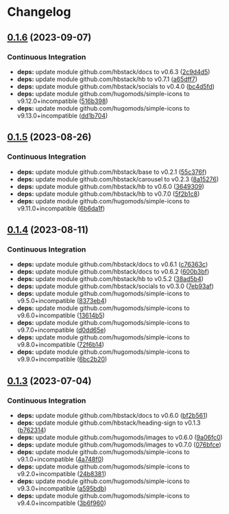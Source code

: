 # Changelog

## [0.1.6](https://github.com/hbstack/docs/compare/modules/heading-sign/v0.1.5...modules/heading-sign/v0.1.6) (2023-09-07)


### Continuous Integration

* **deps:** update module github.com/hbstack/docs to v0.6.3 ([2c9d4d5](https://github.com/hbstack/docs/commit/2c9d4d5130a966793eb0eb641395b3da8269df9d))
* **deps:** update module github.com/hbstack/hb to v0.7.1 ([a65dff7](https://github.com/hbstack/docs/commit/a65dff7ff57f3aeee74ee68a1c240efad91f2057))
* **deps:** update module github.com/hbstack/socials to v0.4.0 ([bc4d5fd](https://github.com/hbstack/docs/commit/bc4d5fd0d1bfadda68b7d7ac156dde50f1e47b33))
* **deps:** update module github.com/hugomods/simple-icons to v9.12.0+incompatible ([516b398](https://github.com/hbstack/docs/commit/516b398f425d41627cc3b5bc9d627d66e25cb1a3))
* **deps:** update module github.com/hugomods/simple-icons to v9.13.0+incompatible ([dd1b704](https://github.com/hbstack/docs/commit/dd1b704b953689901a506829e1af8c888905d6c2))

## [0.1.5](https://github.com/hbstack/docs/compare/modules/heading-sign/v0.1.4...modules/heading-sign/v0.1.5) (2023-08-26)


### Continuous Integration

* **deps:** update module github.com/hbstack/base to v0.2.1 ([55c376f](https://github.com/hbstack/docs/commit/55c376f40eca361da634d1fb184ec83cb83fcab8))
* **deps:** update module github.com/hbstack/carousel to v0.2.3 ([8a15276](https://github.com/hbstack/docs/commit/8a15276f2b4e15a22c4b08c31d543904fb1fd3b7))
* **deps:** update module github.com/hbstack/hb to v0.6.0 ([3649309](https://github.com/hbstack/docs/commit/3649309db8a5aafc239ad24444bcc816798ea07c))
* **deps:** update module github.com/hbstack/hb to v0.7.0 ([5f2b1c8](https://github.com/hbstack/docs/commit/5f2b1c8c6df552cb530c1b328ccf58e169465fdb))
* **deps:** update module github.com/hugomods/simple-icons to v9.11.0+incompatible ([6b6da1f](https://github.com/hbstack/docs/commit/6b6da1f97b5589620690115097c91836d4914d61))

## [0.1.4](https://github.com/hbstack/docs/compare/modules/heading-sign/v0.1.3...modules/heading-sign/v0.1.4) (2023-08-11)


### Continuous Integration

* **deps:** update module github.com/hbstack/docs to v0.6.1 ([c76363c](https://github.com/hbstack/docs/commit/c76363c502d4bccc00e1ed3d8300644912b50b4f))
* **deps:** update module github.com/hbstack/docs to v0.6.2 ([600b3bf](https://github.com/hbstack/docs/commit/600b3bfc26e43f53a9b7f57302cdda1f0add1d39))
* **deps:** update module github.com/hbstack/hb to v0.5.2 ([38ad5b4](https://github.com/hbstack/docs/commit/38ad5b4bfba6d3e5534a9970b71e1e9f5819e443))
* **deps:** update module github.com/hbstack/socials to v0.3.0 ([7eb93af](https://github.com/hbstack/docs/commit/7eb93afe9e56ec93d7dd335a195dd5fe9e9b465b))
* **deps:** update module github.com/hugomods/simple-icons to v9.5.0+incompatible ([8373eb4](https://github.com/hbstack/docs/commit/8373eb493a433b6ffa87c5779507a13a3817bbc8))
* **deps:** update module github.com/hugomods/simple-icons to v9.6.0+incompatible ([13614b5](https://github.com/hbstack/docs/commit/13614b55dee299235fb58cfcb2b9fc59e03b7562))
* **deps:** update module github.com/hugomods/simple-icons to v9.7.0+incompatible ([d0dd65e](https://github.com/hbstack/docs/commit/d0dd65ede29dea39f8686d6767f274496a4b6c64))
* **deps:** update module github.com/hugomods/simple-icons to v9.8.0+incompatible ([72f6b14](https://github.com/hbstack/docs/commit/72f6b14dc238e76e678e96c5b792c78fed240121))
* **deps:** update module github.com/hugomods/simple-icons to v9.9.0+incompatible ([6bc2b20](https://github.com/hbstack/docs/commit/6bc2b20a9e742cd2e0b00c669ba4f0701bf3a006))

## [0.1.3](https://github.com/hbstack/docs/compare/modules/heading-sign/v0.1.2...modules/heading-sign/v0.1.3) (2023-07-04)


### Continuous Integration

* **deps:** update module github.com/hbstack/docs to v0.6.0 ([bf2b561](https://github.com/hbstack/docs/commit/bf2b561291a72136c23a5057eb095c41bdfa015e))
* **deps:** update module github.com/hbstack/heading-sign to v0.1.3 ([b762314](https://github.com/hbstack/docs/commit/b762314b9570fc4a816a577e56547bd2714eae48))
* **deps:** update module github.com/hugomods/images to v0.6.0 ([9a06fc0](https://github.com/hbstack/docs/commit/9a06fc077969bfc18a65c7ac4b03178769cc2e47))
* **deps:** update module github.com/hugomods/images to v0.7.0 ([076bfce](https://github.com/hbstack/docs/commit/076bfce08de50b38597386d1437b04b12286eb06))
* **deps:** update module github.com/hugomods/simple-icons to v9.1.0+incompatible ([4a748f0](https://github.com/hbstack/docs/commit/4a748f00c850ea2070403f21840fa167e13d768d))
* **deps:** update module github.com/hugomods/simple-icons to v9.2.0+incompatible ([24b8381](https://github.com/hbstack/docs/commit/24b8381b7169b78285e78ebf6f4a1ed3fd7ee11f))
* **deps:** update module github.com/hugomods/simple-icons to v9.3.0+incompatible ([a595bdb](https://github.com/hbstack/docs/commit/a595bdb09ad24401b1385165fbdf1244804f26d3))
* **deps:** update module github.com/hugomods/simple-icons to v9.4.0+incompatible ([3b6f960](https://github.com/hbstack/docs/commit/3b6f960e3d7a9e5d1aef92d5ec0070b7daaba442))
